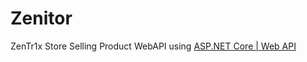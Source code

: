 # Zenitor
ZenTr1x Store Selling Product WebAPI using [ASP.NET Core | Web API](https://dotnet.microsoft.com/en-us/apps/aspnet)
